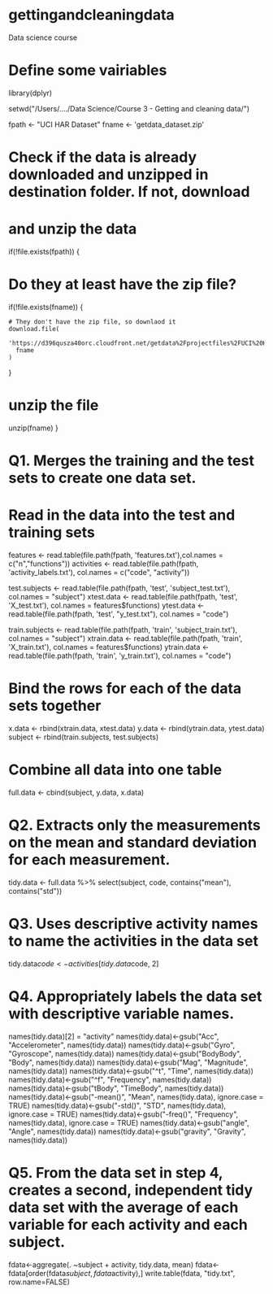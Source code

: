# gettingandcleaningdata
Data science course


# Define some vairiables 

library(dplyr)

setwd("/Users/..../Data Science/Course 3 - Getting and cleaning data/")

fpath <- "UCI HAR Dataset"
fname <- 'getdata_dataset.zip'


# Check if the data is already downloaded and unzipped in destination folder. If not, download 
# and unzip the data

if(!file.exists(fpath)) {
  # Do they at least have the zip file?
  if(!file.exists(fname)) {
    
    # They don't have the zip file, so downlaod it
    download.file(
      'https://d396qusza40orc.cloudfront.net/getdata%2Fprojectfiles%2FUCI%20HAR%20Dataset.zip',
      fname
    )
  }
  # unzip the file
  unzip(fname)
}

# Q1. Merges the training and the test sets to create one data set.

# Read in the data into the test and training sets

features <- read.table(file.path(fpath, 'features.txt'),col.names = c("n","functions"))
activities <- read.table(file.path(fpath,  'activity_labels.txt'), col.names = c("code", "activity"))

test.subjects <- read.table(file.path(fpath, 'test', 'subject_test.txt'),  col.names = "subject")
xtest.data <- read.table(file.path(fpath, 'test', 'X_test.txt'), col.names = features$functions)
ytest.data <- read.table(file.path(fpath, 'test', "y_test.txt"), col.names = "code")

train.subjects <- read.table(file.path(fpath, 'train', 'subject_train.txt'), col.names = "subject")
xtrain.data <- read.table(file.path(fpath, 'train', 'X_train.txt'), col.names = features$functions)
ytrain.data <- read.table(file.path(fpath, 'train', 'y_train.txt'), col.names = "code")


# Bind the rows for each of the data sets together

x.data <- rbind(xtrain.data, xtest.data)
y.data <- rbind(ytrain.data, ytest.data)
subject <- rbind(train.subjects, test.subjects)

# Combine all data into one table 

full.data <- cbind(subject, y.data, x.data)


# Q2. Extracts only the measurements on the mean and standard deviation for each measurement. 

tidy.data <- full.data %>% select(subject, code, contains("mean"), contains("std"))


# Q3. Uses descriptive activity names to name the activities in the data set

tidy.data$code <- activities[tidy.data$code, 2]


# Q4. Appropriately labels the data set with descriptive variable names. 

names(tidy.data)[2] = "activity"
names(tidy.data)<-gsub("Acc", "Accelerometer", names(tidy.data))
names(tidy.data)<-gsub("Gyro", "Gyroscope", names(tidy.data))
names(tidy.data)<-gsub("BodyBody", "Body", names(tidy.data))
names(tidy.data)<-gsub("Mag", "Magnitude", names(tidy.data))
names(tidy.data)<-gsub("^t", "Time", names(tidy.data))
names(tidy.data)<-gsub("^f", "Frequency", names(tidy.data))
names(tidy.data)<-gsub("tBody", "TimeBody", names(tidy.data))
names(tidy.data)<-gsub("-mean()", "Mean", names(tidy.data), ignore.case = TRUE)
names(tidy.data)<-gsub("-std()", "STD", names(tidy.data), ignore.case = TRUE)
names(tidy.data)<-gsub("-freq()", "Frequency", names(tidy.data), ignore.case = TRUE)
names(tidy.data)<-gsub("angle", "Angle", names(tidy.data))
names(tidy.data)<-gsub("gravity", "Gravity", names(tidy.data))

# Q5. From the data set in step 4, creates a second, independent tidy data set with the average of each variable for each activity and each subject.

fdata<-aggregate(. ~subject + activity, tidy.data, mean)
fdata<-fdata[order(fdata$subject,fdata$activity),]
write.table(fdata, "tidy.txt", row.name=FALSE)

